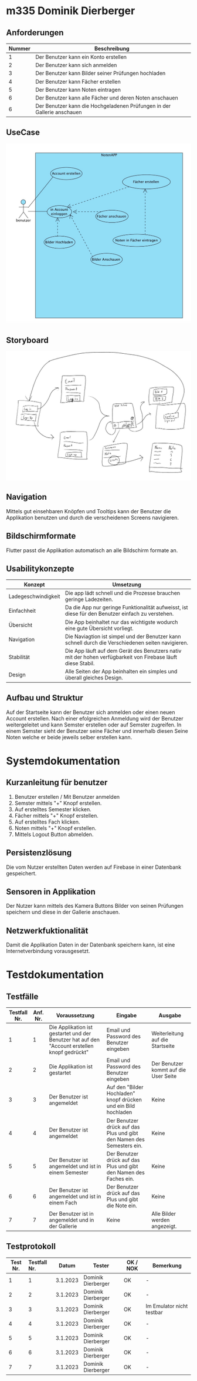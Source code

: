 # m335 Dominik Dierberger

## Anforderungen
| Nummer | Beschreibung                                                            |
|--------|-------------------------------------------------------------------------|
| 1      | Der Benutzer kann ein Konto erstellen                                   |
| 2      | Der Benutzer kann sich anmelden                                         |
| 3      | Der Benutzer kann Bilder seiner Prüfungen hochladen                     |
| 4      | Der Benutzer kann Fächer erstellen                                      |
| 5      | Der Benutzer kann Noten eintragen                                       |
| 6      | Der Benutzer kann alle Fächer und deren Noten anschauen                 |
| 6      | Der Benutzer kann die Hochgeladenen Prüfungen in der Gallerie anschauen |
## UseCase

![](/assets/Documentation/UseCase.png)
## Storyboard
![](/assets/Documentation/Storyboard.jpg)
## Navigation
Mittels gut einsehbaren Knöpfen und Tooltips kann der Benutzer die Applikation benutzen und durch die verscheidenen Screens navigieren.
## Bildschirmformate
Flutter passt die Applikation automatisch an alle Bildschirm formate an.
## Usabilitykonzepte
| Konzept             | Umsetzung                                                                                                    |
|---------------------|--------------------------------------------------------------------------------------------------------------|
| Ladegeschwindigkeit | Die app lädt schnell und die Prozesse brauchen geringe Ladezeiten.                                           |
| Einfachheit         | Da die App nur geringe Funktionalität aufweisst, ist diese für den Benutzer einfach zu verstehen.            |
| Übersicht           | Die App beinhaltet nur das wichtigste wodurch eine gute Übersicht vorliegt.                                  |
| Navigation          | Die Naviagtion ist simpel und der Benutzer kann schnell durch die Verschiedenen seiten navigieren.           |
| Stabilität          | Die App läuft auf dem Gerät des Benutzers nativ mit der hohen verfügbarkeit von Firebase läuft diese Stabil. |
| Design              | Alle Seiten der App beinhalten ein simples und überall gleiches Design.                                      |

## Aufbau und Struktur
Auf der Startseite kann der Benutzer sich anmelden oder einen neuen Account erstellen. Nach einer efolgreichen Anmeldung wird der Benutzer weitergeleitet und kann Semster erstellen oder auf Semster zugreifen. In einem Semster sieht der Benutzer seine Fächer und innerhalb diesen Seine Noten welche er beide jeweils selber erstellen kann.

# Systemdokumentation

## Kurzanleitung für benutzer
1. Benutzer erstellen / Mit Benutzer anmelden
2. Semster mittels "+" Knopf erstellen.
3. Auf erstelltes Semester klicken.
4. Fächer mittels "+" Knopf erstellen.
5. Auf erstelltes Fach klicken.
6. Noten mittels "+" Knopf erstellen.
7. Mittels Logout Button abmelden.

## Persistenzlösung
Die vom Nutzer erstellten Daten werden auf Firebase in einer Datenbank gespeichert.

## Sensoren in Applikation
Der Nutzer kann mittels des Kamera Buttons Bilder von seinen Prüfungen speichern und diese in der Gallerie anschauen.

## Netzwerkfuktionalität
Damit die Applikation Daten in der Datenbank speichern kann, ist eine Internetverbindung vorausgesetzt.

# Testdokumentation

## Testfälle
| Testfall Nr. | Anf. Nr. | Voraussetzung                                                                                 | Eingabe                                                               | Ausgabe                               |
|--------------|----------|-----------------------------------------------------------------------------------------------|-----------------------------------------------------------------------|---------------------------------------|
| 1            | 1        | Die Applikation ist gestartet und der Benutzer hat auf den "Account erstellen knopf gedrückt" | Email und Password des Benutzer eingeben                              | Weiterleitung auf die Startseite      |
| 2            | 2        | Die Applikation ist gestartet                                                                 | Email und Password des Benutzer eingeben                              | Der Benutzer kommt auf die User Seite |
| 3            | 3        | Der Benutzer ist angemeldet                                                                   | Auf den "Bilder Hochladen" knopf drücken und ein Bild hochladen       | Keine                                 |
| 4            | 4        | Der Benutzer ist angemeldet                                                                   | Der Benutzer drück auf das Plus und gibt den Namen des Semesters ein. | Keine                                 |
| 5            | 5        | Der Benutzer ist angemeldet und ist in einem Semester                                         | Der Benutzer drück auf das Plus und gibt den Namen des Faches ein.    | Keine                                 |
| 6            | 6        | Der Benutzer ist angemeldet und ist in einem Fach                                             | Der Benutzer drück auf das Plus und gibt die Note ein.                | Keine                                 |
| 7            | 7        | Der Benutzer ist in angemeldet und in der Gallerie                                            | Keine                                                                 | Alle Bilder werden angezeigt.         |

## Testprotokoll

| Test Nr. | Testfall Nr. | Datum    | Tester             | OK / NOK | Bemerkung                 |
|----------|:-------------|----------|--------------------|----------|---------------------------|
| 1        | 1            | 3.1.2023 | Dominik Dierberger | OK       | -                         |
| 2        | 2            | 3.1.2023 | Dominik Dierberger | OK       | -                         |
| 3        | 3            | 3.1.2023 | Dominik Dierberger | OK       | Im Emulator nicht testbar |
| 4        | 4            | 3.1.2023 | Dominik Dierberger | OK       | -                         |
| 5        | 5            | 3.1.2023 | Dominik Dierberger | OK       | -                         |
| 6        | 6            | 3.1.2023 | Dominik Dierberger | OK       | -                         |
| 7        | 7            | 3.1.2023 | Dominik Dierberger | OK       | -                         |
